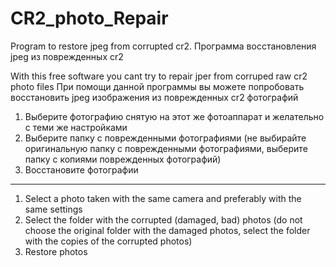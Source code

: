 # CR2_photo_Repair
Program to restore jpeg from corrupted cr2. Программа восстановления jpeg из поврежденных cr2

With this free software you cant try to repair jper from corruped raw cr2 photo files
При помощи данной программы вы можете попробовать восстановить jpeg изображения из поврежденных cr2 фотографий

1. Выберите фотографию снятую на этот же фотоаппарат и желательно с теми же настройками
2. Выберите папку с поврежденными фотографиями (не выбирайте оригинальную папку с поврежденными фотографиями, выберите папку с копиями поврежденных фотографий)
3. Восстановите фотографии

  ------

1. Select a photo taken with the same camera and preferably with the same settings
2. Select the folder with the corrupted (damaged, bad) photos (do not choose the original folder with the damaged photos, select the folder with the copies of the corrupted photos)
3. Restore photos

